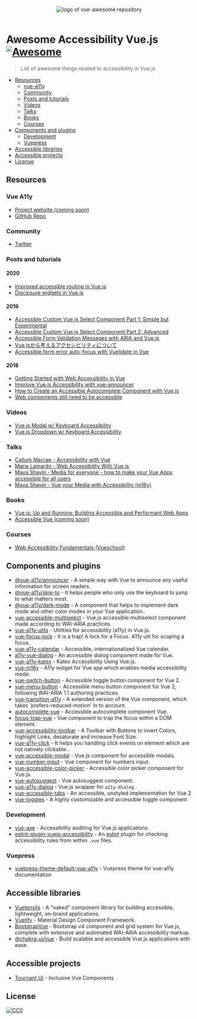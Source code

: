 <p align="center">
  <br>
  <img src="https://avatars0.githubusercontent.com/u/38933658?s=200&v=4" alt="logo of vue-awesome repository">
  <br>
  <br>
</p>

# Awesome Accessibility Vue.js [![Awesome](https://cdn.rawgit.com/sindresorhus/awesome/d7305f38d29fed78fa85652e3a63e154dd8e8829/media/badge.svg)](https://github.com/sindresorhus/awesome)

> List of awesome things related to accessibility in Vue.js

- [Resources](#resources)
  - [vue-a11y](#vue-a11y)
  - [Community](#community)
  - [Posts and tutorials](#posts-and-tutorials)
  - [Videos](#videos)
  - [Talks](#talks)
  - [Books](#books)
  - [Courses](#courses)
- [Components and plugins](#components-and-plugins)
  - [Development](#development)
  - [Vuepress](#development)
- [Accessible libraries](#accessible-libraries)
- [Accessible projects](#accessible-projects)
- [License](#license)

## Resources

### Vue A11y
- [Project website (coming soon)](https://vue-a11y.com/)
- [GitHub Repo](https://github.com/vue-a11y)

### Community
- [Twitter](https://twitter.com/vue_a11y)

### Posts and tutorials

#### 2020
- [Improved accessible routing in Vue.js](https://marcus.io/blog/improved-accessible-routing-vuejs)
- [Disclosure widgets in Vue.js](https://marcus.io/blog/disclosure-widget-vuejs)

#### 2019
- [Accessible Custom Vue.js Select Component Part 1: Simple but Experimental](https://markus.oberlehner.net/blog/accessible-custom-vue-form-select-component-simple-but-experimental/)
- [Accessible Custom Vue.js Select Component Part 2: Advanced](https://markus.oberlehner.net/blog/accessible-custom-vue-form-select-component-simple-but-advanced/)
- [Accessible Form Validation Messages with ARIA and Vue.js](https://vuejsdevelopers.com/2019/05/13/accessibility-validation-aria-vuejs/)
- [Vue.jsから考えるアクセシビリティについて](https://yamanoku.net/vue-a11y/)
- [Accessible form error auto-focus with Vuelidate in Vue](https://dev.to/marinamosti/accessible-form-error-auto-focus-with-vuelidate-in-vue-4cok)

#### 2018
- [Getting Started with Web Accessibility in Vue](https://medium.com/@emilymears/getting-started-with-web-accessibility-in-vue-17e2c4ea0842)
- [Improve Vue.js Accessibility with vue-announcer](https://alligator.io/vuejs/vuejs-accessible-announcements/)
- [How to Create an Accessible Autocomplete Component with Vue.js](https://alligator.io/vuejs/vue-a11y-autocomplete/)
- [Web components still need to be accessible](https://www.24a11y.com/2018/web-components-still-need-to-be-accessible/)

### Videos
- [Vue.js Modal w/ Keyboard Accessibility](https://www.youtube.com/watch?v=qYrpSvWdYKQ)
- [Vue.js Dropdown w/ Keyboard Accessibility](https://www.youtube.com/watch?v=SGVSvi1OxE8)

### Talks
- [Callum Macrae - Accessibility with Vue](https://www.youtube.com/watch?v=1Rvg_XkFH8Q)
- [Maria Lamardo - Web Accessibility With Vue.js](https://www.youtube.com/watch?v=mHubDB6DIfE)
- [Maya Shavin - Media for everyone - how to make your Vue Apps accessible for all users](https://www.youtube.com/watch?v=3hWTC5h0uAw)
- [Maya Shavin - Vue your Media with Accessibility (m16y)](https://www.youtube.com/watch?v=7YRTDaP3nMw)

### Books
- [Vue.js: Up and Running: Building Accessible and Performant Web Apps](https://www.amazon.com/Vue-js-Running-Building-Accessible-Performant-ebook/dp/B07B1N6GVC)
- [Accessible Vue (coming soon)](https://marcus.io/blog/change-of-ebook-plans)

### Courses
- [Web Accessibility Fundamentals (Vueschool)](https://vueschool.io/courses/web-accessibility-fundamentals)

## Components and plugins
- [@vue-a11y/announcer](https://github.com/vue-a11y/vue-announcer) - A simple way with Vue to announce any useful information for screen readers.
- [@vue-a11y/skip-to](https://github.com/vue-a11y/vue-skip-to) -  It helps people who only use the keyboard to jump to what matters most.
- [@vue-a11y/dark-mode](https://github.com/vue-a11y/vue-dark-mode) -  A component that helps to implement dark mode and other color modes in your Vue application..
- [vue-accessible-multiselect](https://github.com/vue-a11y/vue-accessible-multiselect) - Vue.js accessible multiselect component made according to WAI-ARIA practices.
- [vue-a11y-utils](https://github.com/jinjiang/vue-a11y-utils) - Utilities for accessibility (a11y) in Vue.js.
- [vue-focus-lock](https://github.com/theKashey/vue-focus-lock) - It is a trap! A lock for a Focus. A11y util for scoping a focus.
- [vue-a11y-calendar](https://github.com/IBM/vue-a11y-calendar) - Accessible, internationalized Vue calendar.
- [a11y-vue-dialog](https://github.com/renatodeleao/a11y-vue-dialog) - An accessible dialog component made for Vue.
- [vue-a11y-katex](https://github.com/dangvanthanh/vue-a11y-katex) - Katex Accessibility Using Vue.js.
- [vue-m16y](https://github.com/mayashavin/vue-m16y) - A11y widget for Vue app which enables media accessibility mode.
- [vue-switch-button](https://github.com/marcus-herrmann/vue-switch-button) - Accessible toggle button component for Vue 2.
- [vue-menu-button](https://github.com/marcus-herrmann/vue-menu-button) - Accessible menu button component for Vue 2, following WAI-ARIA 1.1 authoring practices.
- [vue-transition-a11y](https://github.com/vanhoofmaarten/vue-transition-a11y) - A extended version of the Vue <transition> component, which takes 'prefers-reduced-motion' in to account.
- [autocomplete-vue](https://github.com/trevoreyre/autocomplete/tree/master/packages/autocomplete-vue) - Accessible autocomplete component Vue.
- [focus-trap-vue](https://github.com/posva/focus-trap-vue) - Vue component to trap the focus within a DOM element.
- [vue-accessibility-toolbar](https://github.com/hendrixfan/vue-accessibility-toolbar) - A Toolbar with Buttons to invert Colors, highlight Links, desaturate and increase Font Size.
- [vue-a11y-click](https://github.com/swiecaJS/vue-a11y-click) - It helps you handling click events on element which are not natively clickable...
- [vue-accessible-modal](https://github.com/andrewvasilchuk/vue-accessible-modal) - Vue.js component for accessible modals.
- [vue-number-input](https://github.com/smwbtech/vue-number-input) - Vue component for numbers input.
- [vue-accessible-color-picker](https://github.com/kleinfreund/vue-accessible-color-picker) - Accessible color picker component for Vue.js.
- [vue-autosuggest](https://github.com/darrenjennings/vue-autosuggest) - Vue autosuggest component.
- [vue-a11y-dialog](https://github.com/morkro/vue-a11y-dialog) - Vue.js wrapper for `a11y-dialog` .
- [vue-accessible-tabs](https://github.com/jakedohm/vue-accessible-tabs) - An accessible, unstyled <Tabs> implementation for Vue 2
- [vue-toggles](https://github.com/juliandreas/vue-toggles) - A highly customizable and accessible toggle component

### Development
- [vue-axe](https://github.com/vue-a11y/vue-axe) - Accessibility auditing for Vue.js applications.
- [eslint-plugin-vuejs-accessibility](https://github.com/vue-a11y/eslint-plugin-vuejs-accessibilityy) - An [eslint](https://eslint.org/) plugin for checking accessibility rules from within `.vue` files.

### Vuepress
- [vuepress-theme-default-vue-a11y](https://github.com/vue-a11y/vuepress-theme-default-vue-a11y) - Vuepress theme for vue-a11y documentation

## Accessible libraries
- [Vuetensils](https://vuetensils.stegosource.com/) - A "naked" component library for building accessible, lightweight, on-brand applications.
- [Vuetify](https://vuetifyjs.com/en/) - Material Design Component Framework.
- [BootstrapVue](https://bootstrap-vue.js.org/) - Bootstrap v4 component and grid system for Vue.js, complete with extensive and automated WAI-ARIA accessibility markup.
- [@chakra-ui/vue](https://github.com/chakra-ui/chakra-ui-vue) - Build scalable and accessible Vue.js applications with ease.

## Accessible projects
- [Tournant UI](https://github.com/tournantdev/ui) - Inclusive Vue Components

## License
[![CC0](http://mirrors.creativecommons.org/presskit/buttons/88x31/svg/cc-zero.svg)](https://creativecommons.org/publicdomain/zero/1.0/)
